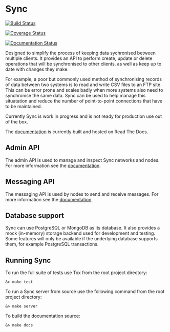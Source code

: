 # Sync

[![Build Status](https://travis-ci.org/jim8786453/sync.svg?branch=master)](https://travis-ci.org/jim8786453/sync)

[![Coverage Status](https://coveralls.io/repos/github/jim8786453/sync/badge.svg?branch=master)](https://coveralls.io/github/jim8786453/sync?branch=master)

[![Documentation Status](https://readthedocs.org/projects/py-sync/badge/?version=latest)](http://py-sync.readthedocs.io/en/latest/?badge=latest)

Designed to simplify the process of keeping data sychronised between multiple clients. It provides an API to perform create, update or delete operations that will be synchronised to other clients, as well as keep up to date with changes they make.

For example, a poor but commonly used method of synchronising records of data between two systems is to read and write CSV files to an FTP site. This can be error prone and scales badly when more systems also need to synchronise the same data. Sync can be used to help manage this situatation and reduce the number of point-to-point connections that have to be maintained.

Currently Sync is work in progress and is not ready for production use out of the box.

The [documentation](http://py-sync.readthedocs.io/en/latest/?) is currently built and hosted on Read The Docs.

## Admin API
The admin API is used to manage and inspect Sync networks and nodes. For more information see the [documentation](http://py-sync.readthedocs.io/en/latest/sync.http.html#module-sync.http.admin).

## Messaging API
The messaging API is used by nodes to send and receive messages. For more information see the [documentation](http://py-sync.readthedocs.io/en/latest/sync.http.html#module-sync.http.messaging).

## Database support
Sync can use PostgreSQL or MongoDB as its database. It also provides a mock (in-memory) storage backend used for development and testing. Some features will only be available if the underlying database supports them, for example PostgreSQL transactions.

## Running Sync

To run the full suite of tests use Tox from the root project directory:

```
&> make test
```

To run a Sync server from source use the following command from the root project directory:

```
&> make server
```

To build the documentation source:

```
&> make docs
```
